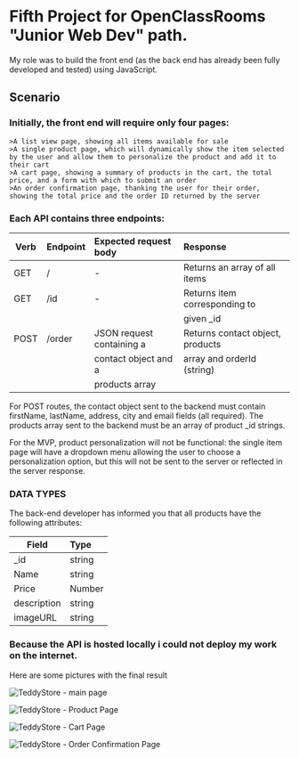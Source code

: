 # Fifth Project for OpenClassRooms "Junior Web Dev" path. 



My role was to build the front end (as the back end has already been fully developed and tested) using JavaScript. 

## Scenario


### Initially, the front end will require only four pages:

    >A list view page, showing all items available for sale
    >A single product page, which will dynamically show the item selected by the user and allow them to personalize the product and add it to their cart
    >A cart page, showing a summary of products in the cart, the total price, and a form with which to submit an order
    >An order confirmation page, thanking the user for their order, showing the total price and the order ID returned by the server


### Each API contains three endpoints:

| Verb | Endpoint | Expected request body      | Response						   |
| -----| :--------| :--------------------------| :---------------------------------|
| GET  | /        | -                          | Returns an array of all items     |
| GET  | /id      | -                          | Returns item corresponding to     |
| 	   |		  |						       |  given _id                        |
| POST | /order   | JSON request containing a  | Returns contact object, products  | 
| 	   |		  |	    contact object and a   | array and orderId (string)        |
|	   |		  |	    products array         | 								   |


For POST routes, the contact object sent to the backend must contain firstName, lastName, address, city and email fields (all required). The products array sent to the backend must be an array of product _id strings.

For the MVP, product personalization will not be functional: the single item page will have a dropdown menu allowing the user to choose a personalization option, but this will not be sent to the server or reflected in the server response.

### DATA TYPES

The back-end developer has informed you that all products have the following attributes:

| Field         | Type          |
| ------------- |:--------------|
| _id           | string        |
| Name          | string        |
| Price         | Number        |
| description   | string        |
| imageURL      | string        |







### Because the API is hosted locally i could not deploy my work on the internet.
Here are some pictures with the final result


![TeddyStore - main page](https://user-images.githubusercontent.com/46979043/54190307-ded75700-44b3-11e9-9e0f-b9889c59f32d.jpg)

![TeddyStore - Product Page](https://user-images.githubusercontent.com/46979043/54190309-df6fed80-44b3-11e9-9eef-551d774aad2f.png)

![TeddyStore - Cart Page](https://user-images.githubusercontent.com/46979043/54190305-ded75700-44b3-11e9-92be-b074f3282db8.png)

![TeddyStore - Order Confirmation Page](https://user-images.githubusercontent.com/46979043/54190308-ded75700-44b3-11e9-9936-122486ffde3d.png)
